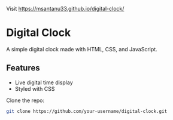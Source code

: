 Visit https://msantanu33.github.io/digital-clock/
# Digital Clock

A simple digital clock made with HTML, CSS, and JavaScript.

## Features
- Live digital time display
- Styled with CSS


 Clone the repo:
   ```bash
   git clone https://github.com/your-username/digital-clock.git
